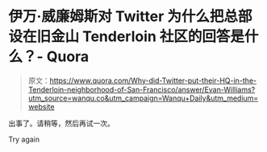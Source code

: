 # 伊万·威廉姆斯对 Twitter 为什么把总部设在旧金山 Tenderloin 社区的回答是什么？- Quora

> 原文：<https://www.quora.com/Why-did-Twitter-put-their-HQ-in-the-Tenderloin-neighborhood-of-San-Francisco/answer/Evan-Williams?utm_source=wanqu.co&utm_campaign=Wanqu+Daily&utm_medium=website>

出事了。请稍等，然后再试一次。

Try again